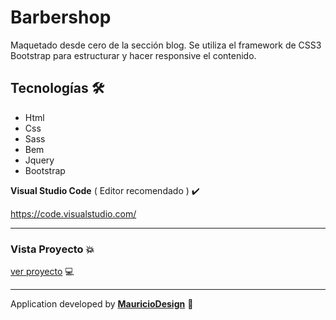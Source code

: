 # Barbershop

Maquetado desde cero de la sección blog. Se utiliza el framework de CSS3 Bootstrap para estructurar y hacer responsive el contenido.

## Tecnologías​ :hammer_and_wrench:

- Html
- Css
- Sass
- Bem
- Jquery
- Bootstrap

**Visual Studio Code** ( Editor recomendado ) ✔️

https://code.visualstudio.com/

------

### Vista Proyecto 💥

[ver proyecto](https://mauriciodesign.github.io/barbershop/) :computer:

------

Application developed by [**MauricioDesign**](https://github.com/mauriciodesign) 🤘​